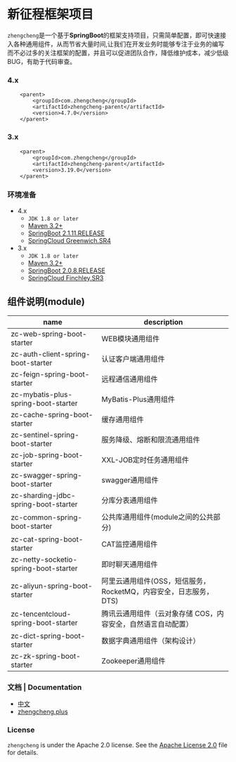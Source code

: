 # 新征程框架项目

`zhengcheng`是一个基于**SpringBoot**的框架支持项目，只需简单配置，即可快速接入各种通用组件，从而节省大量时间,让我们在开发业务时能够专注于业务的编写而不必过多的关注框架的配置，并且可以促进团队合作，降低维护成本，减少低级BUG，有助于代码审查。

### 4.x
```
    <parent>
        <groupId>com.zhengcheng</groupId>
        <artifactId>zhengcheng-parent</artifactId>
        <version>4.7.0</version>
    </parent>
```
### 3.x
```
    <parent>
        <groupId>com.zhengcheng</groupId>
        <artifactId>zhengcheng-parent</artifactId>
        <version>3.19.0</version>
    </parent>
```


### **环境准备**

- 4.x
    - `JDK 1.8 or later`
    - [Maven 3.2+](https://maven.apache.org/download.cgi)
    - [SpringBoot 2.1.11.RELEASE](https://spring.io/projects/spring-boot)
    - [SpringCloud Greenwich.SR4](https://cloud.spring.io/spring-cloud-static/Greenwich.SR4/single/spring-cloud.html)
- 3.x
    - `JDK 1.8 or later`
    - [Maven 3.2+](https://maven.apache.org/download.cgi)
    - [SpringBoot 2.0.8.RELEASE](https://spring.io/projects/spring-boot)
    - [SpringCloud Finchley.SR3](https://cloud.spring.io/spring-cloud-static/Finchley.SR4/single/spring-cloud.html)

## 组件说明(module)

 name | description
---|---
zc-web-spring-boot-starter | WEB模块通用组件
zc-auth-client-spring-boot-starter | 认证客户端通用组件
zc-feign-spring-boot-starter | 远程通信通用组件
zc-mybatis-plus-spring-boot-starter | MyBatis-Plus通用组件
zc-cache-spring-boot-starter | 缓存通用组件
zc-sentinel-spring-boot-starter | 服务降级、熔断和限流通用组件
zc-job-spring-boot-starter | XXL-JOB定时任务通用组件
zc-swagger-spring-boot-starter | swagger通用组件
zc-sharding-jdbc-spring-boot-starter | 分库分表通用组件
zc-common-spring-boot-starter | 公共库通用组件(module之间的公共部分)
zc-cat-spring-boot-starter | CAT监控通用组件
zc-netty-socketio-spring-boot-starter | 即时聊天通用组件
zc-aliyun-spring-boot-starter | 阿里云通用组件(OSS，短信服务，RocketMQ，内容安全，日志服务，DTS)
zc-tencentcloud-spring-boot-starter | 腾讯云通用组件（云对象存储 COS，内容安全，自然语言自动配置）
zc-dict-spring-boot-starter | 数据字典通用组件（架构设计）
zc-zk-spring-boot-starter | Zookeeper通用组件


### 文档 | Documentation

- [中文](http://www.zhengcheng.plus/)
- [zhengcheng.plus](http://www.zhengcheng.plus/)

### License
    
`zhengcheng` is under the Apache 2.0 license. See the [Apache License 2.0](http://www.apache.org/licenses/LICENSE-2.0) file for details.
